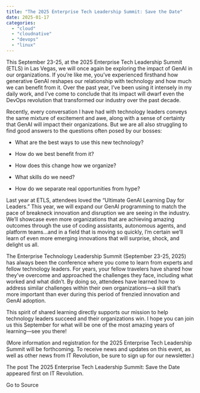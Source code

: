 ```yaml
---
title: "The 2025 Enterprise Tech Leadership Summit: Save the Date"
date: 2025-01-17
categories: 
  - "cloud"
  - "cloudnative"
  - "devops"
  - "linux"
---
```


This September 23-25, at the 2025 Enterprise Tech Leadership Summit (ETLS) in Las Vegas, we will once again be exploring the impact of GenAI in our organizations. If you’re like me, you’ve experienced firsthand how generative GenAI reshapes our relationship with technology and how much we can benefit from it. Over the past year, I’ve been using it intensely in my daily work, and I’ve come to conclude that its impact will dwarf even the DevOps revolution that transformed our industry over the past decade.

Recently, every conversation I have had with technology leaders conveys the same mixture of excitement and awe, along with a sense of certainty that GenAI will impact their organizations. But we are all also struggling to find good answers to the questions often posed by our bosses:

- What are the best ways to use this new technology? 

- How do we best benefit from it? 

- How does this change how we organize?

- What skills do we need?

- How do we separate real opportunities from hype?

Last year at ETLS, attendees loved the “Ultimate GenAI Learning Day for Leaders.” This year, we will expand our GenAI programming to match the pace of breakneck innovation and disruption we are seeing in the industry. We’ll showcase even more organizations that are achieving amazing outcomes through the use of coding assistants, autonomous agents, and platform teams…and in a field that is moving so quickly, I’m certain we’ll learn of even more emerging innovations that will surprise, shock, and delight us all.

The Enterprise Technology Leadership Summit (September 23-25, 2025) has always been the conference where you come to learn from experts and fellow technology leaders. For years, your fellow travelers have shared how they’ve overcome and approached the challenges they face, including what worked and what didn’t. By doing so, attendees have learned how to address similar challenges within their own organizations—a skill that’s more important than ever during this period of frenzied innovation and GenAI adoption.

This spirit of shared learning directly supports our mission to help technology leaders succeed and their organizations win. I hope you can join us this September for what will be one of the most amazing years of learning—see you there!

(More information and registration for the 2025 Enterprise Tech Leadership Summit will be forthcoming. To receive news and updates on this event, as well as other news from IT Revolution, be sure to sign up for our newsletter.)

The post The 2025 Enterprise Tech Leadership Summit: Save the Date appeared first on IT Revolution.

Go to Source
